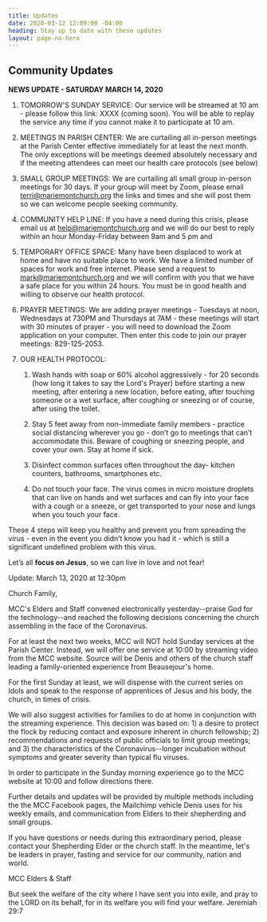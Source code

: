 ```yaml
---
title: Updates
date: 2020-03-12 12:09:00 -04:00
heading: Stay up to date with these updates
layout: page-no-hero
---
```


## Community Updates

**NEWS UPDATE - SATURDAY MARCH 14, 2020**

1. TOMORROW'S SUNDAY SERVICE: Our service will be streamed at 10 am - please follow this link: XXXX (coming soon). You will be able to replay the service any time if you cannot make it to participate at 10 am.

2. MEETINGS IN PARISH CENTER: We are curtailing all in-person meetings at the Parish Center effective immediately for at least the next month. The only exceptions will be meetings deemed absolutely necessary and if the meeting attendees can meet our health care protocols (see below)

3. SMALL GROUP MEETINGS: We are curtailing all small group in-person meetings for 30 days. If your group will meet by Zoom, please email terri@mariemontchurch.org  the links and times and she will post them so we can welcome people seeking community.

4. COMMUNITY HELP LINE: If you have a need during this crisis, please email us at help@mariemontchurch.org and we will do our best to reply within an hour Monday-Friday between 9am and 5 pm and  

5. TEMPORARY OFFICE SPACE:  Many have been displaced to work at home and have no suitable place to work. We have a limited number of spaces for work and free internet. Please send a request to mark@mariemontchurch.org and we will confirm with you that we have a safe place for you within 24 hours. You must be in good health and willing to observe our health protocol. 

6. PRAYER MEETINGS: We are adding prayer meetings - Tuesdays at noon, Wednesdays at 730PM and Thursdays at 7AM - these meetings will start with 30 minutes of prayer - you will need to download the Zoom application on your computer. Then enter this code to join our prayer meetings: 829-125-2053.

7. OUR HEALTH PROTOCOL: 

     1. Wash hands with soap or 60% alcohol aggressively - for 20 seconds (how long it takes to say the Lord's Prayer) before starting a new meeting, after entering a new location, before eating, after touching someone or a wet surface, after coughing or sneezing or of course, after using the toilet. 

     2. Stay 5 feet away from non-immediate family members - practice social distancing wherever you go - don’t go to meetings that can’t accommodate this. Beware of coughing or sneezing people, and cover your own. Stay at home if sick.

     3. Disinfect common surfaces often throughout the day- kitchen counters, bathrooms, smartphones etc.

     4. Do not touch your face. The virus comes in micro moisture droplets that can live on hands and wet surfaces and can fly into your face with a cough or a sneeze, or get transported to your nose and lungs when you touch your face. 

These 4 steps will keep you healthy and prevent you from spreading the virus - even in the event you didn’t know you had it - which is still a significant undefined problem with this virus.

Let’s all **focus on Jesus**, so we can live in love and not fear! 


Update: March 13, 2020 at 12:30pm

Church Family,

MCC's Elders and Staff convened electronically yesterday--praise God for the technology--and reached the following decisions concerning the church assembling in the face of the Coronavirus.

For at least the next two weeks, MCC will NOT hold Sunday services at the Parish Center.
Instead, we will offer one service at 10:00 by streaming video from the MCC website. Source will be Denis and others of the church staff leading a family-oriented experience from Beausejour's home.

For the first Sunday at least, we will dispense with the current series on Idols and speak to the response of apprentices of Jesus and his body, the church, in times of crisis.

We will also suggest activities for families to do at home in conjunction with the streaming experience.
This decision was based on: 1) a desire to protect the flock by reducing contact and exposure inherent in church fellowship; 2) recommendations and requests of public officials to limit group meetings; and 3) the characteristics of the Coronavirus--longer incubation without symptoms and greater severity than typical flu viruses.

In order to participate in the Sunday morning experience go to the MCC website at 10:00 and follow directions there.

Further details and updates will be provided by multiple methods including the the MCC Facebook pages, the Mailchimp vehicle Denis uses for his weekly emails, and communication from Elders to their shepherding and small groups.

If you have questions or needs during this extraordinary period, please contact your Shepherding Elder or the church staff. In the meantime, let's be leaders in prayer, fasting and service for our community, nation and world.

MCC Elders & Staff

But seek the welfare of the city where I have sent you into exile, and pray to the LORD on its behalf, for in its welfare you will find your welfare. Jeremiah 29:7
